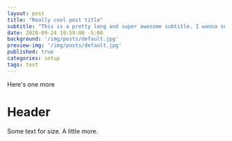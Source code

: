 ```yaml
---
layout: post
title: "Really cool post title"
subtitle: "This is a pretty long and super awesome subtitle. I wanna see how the preview image floats next to some longer stuff. How many lines do I need to get it to flow correctly? Probably enough now, but I'll add some more so that I don't have to go back into it. Okay, maybe just a little more."
date: 2020-09-24 19:59:00 -5:00
background: '/img/posts/default.jpg'
preview-img: '/img/posts/default.jpg'
published: true
categories: setup
tags: test
---
```

Here's one more

# Header
Some text for size. A little more.